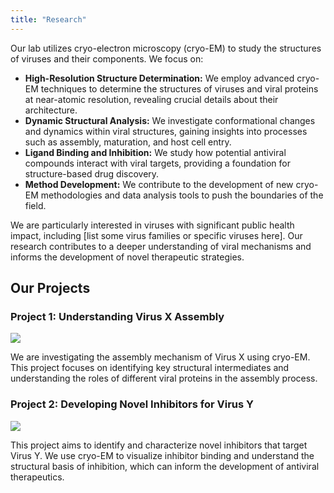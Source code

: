 ```yaml
---
title: "Research"
---
```


Our lab utilizes cryo-electron microscopy (cryo-EM) to study the structures of viruses and their components.  We focus on:

*   **High-Resolution Structure Determination:**  We employ advanced cryo-EM techniques to determine the structures of viruses and viral proteins at near-atomic resolution, revealing crucial details about their architecture.
*   **Dynamic Structural Analysis:** We investigate conformational changes and dynamics within viral structures, gaining insights into processes such as assembly, maturation, and host cell entry.
*   **Ligand Binding and Inhibition:** We study how potential antiviral compounds interact with viral targets, providing a foundation for structure-based drug discovery.
*   **Method Development:**  We contribute to the development of new cryo-EM methodologies and data analysis tools to push the boundaries of the field.

We are particularly interested in viruses with significant public health impact, including [list some virus families or specific viruses here]. Our research contributes to a deeper understanding of viral mechanisms and informs the development of novel therapeutic strategies.

## Our Projects

### Project 1:  Understanding Virus X Assembly

[![](/images/img1.jpg)](/images/images.jpg)

We are investigating the assembly mechanism of Virus X using cryo-EM. This project focuses on identifying key structural intermediates and understanding the roles of different viral proteins in the assembly process.

### Project 2: Developing Novel Inhibitors for Virus Y

[![](/images/img2.jpg)](/images/img2.jpg)

This project aims to identify and characterize novel inhibitors that target Virus Y. We use cryo-EM to visualize inhibitor binding and understand the structural basis of inhibition, which can inform the development of antiviral therapeutics.